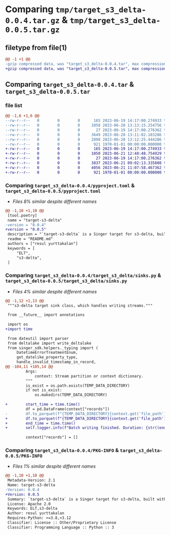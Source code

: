 # Comparing `tmp/target_s3_delta-0.0.4.tar.gz` & `tmp/target_s3_delta-0.0.5.tar.gz`

## filetype from file(1)

```diff
@@ -1 +1 @@
-gzip compressed data, was "target_s3_delta-0.0.4.tar", max compression
+gzip compressed data, was "target_s3_delta-0.0.5.tar", max compression
```

## Comparing `target_s3_delta-0.0.4.tar` & `target_s3_delta-0.0.5.tar`

### file list

```diff
@@ -1,6 +1,6 @@
--rw-r--r--   0        0        0      165 2023-06-19 14:17:00.274933 target_s3_delta-0.0.4/README.md
--rw-r--r--   0        0        0     1050 2023-06-20 13:13:15.254756 target_s3_delta-0.0.4/pyproject.toml
--rw-r--r--   0        0        0       27 2023-06-19 14:17:00.276362 target_s3_delta-0.0.4/target_s3_delta/__init__.py
--rw-r--r--   0        0        0     3649 2023-06-20 13:11:02.183286 target_s3_delta-0.0.4/target_s3_delta/sinks.py
--rw-r--r--   0        0        0     2898 2023-06-20 13:12:25.444286 target_s3_delta-0.0.4/target_s3_delta/target.py
--rw-r--r--   0        0        0      921 1970-01-01 00:00:00.000000 target_s3_delta-0.0.4/PKG-INFO
+-rw-r--r--   0        0        0      165 2023-06-19 14:17:00.274933 target_s3_delta-0.0.5/README.md
+-rw-r--r--   0        0        0     1050 2023-06-21 12:48:48.754929 target_s3_delta-0.0.5/pyproject.toml
+-rw-r--r--   0        0        0       27 2023-06-19 14:17:00.276362 target_s3_delta-0.0.5/target_s3_delta/__init__.py
+-rw-r--r--   0        0        0     3837 2023-06-21 09:02:13.335808 target_s3_delta-0.0.5/target_s3_delta/sinks.py
+-rw-r--r--   0        0        0     4056 2023-06-21 11:07:58.467362 target_s3_delta-0.0.5/target_s3_delta/target.py
+-rw-r--r--   0        0        0      921 1970-01-01 00:00:00.000000 target_s3_delta-0.0.5/PKG-INFO
```

### Comparing `target_s3_delta-0.0.4/pyproject.toml` & `target_s3_delta-0.0.5/pyproject.toml`

 * *Files 8% similar despite different names*

```diff
@@ -1,10 +1,10 @@
 [tool.poetry]
 name = "target-s3-delta"
-version = "0.0.4"
+version = "0.0.5"
 description = "`target-s3-delta` is a Singer target for s3-delta, built with the Meltano Singer SDK."
 readme = "README.md"
 authors = ["resul yurttakalan"]
 keywords = [
     "ELT",
     "s3-delta",
 ]
```

### Comparing `target_s3_delta-0.0.4/target_s3_delta/sinks.py` & `target_s3_delta-0.0.5/target_s3_delta/sinks.py`

 * *Files 4% similar despite different names*

```diff
@@ -1,12 +1,13 @@
 """s3-delta target sink class, which handles writing streams."""
 
 from __future__ import annotations
 
 import os
+import time
 
 from dateutil import parser
 from deltalake import write_deltalake
 from singer_sdk.helpers._typing import (
     DatetimeErrorTreatmentEnum,
     get_datelike_property_type,
     handle_invalid_timestamp_in_record,
@@ -104,11 +105,14 @@
         Args:
             context: Stream partition or context dictionary.
         """
         is_exist = os.path.exists(TEMP_DATA_DIRECTORY)
         if not is_exist:
             os.makedirs(TEMP_DATA_DIRECTORY)
 
+        start_time = time.time()
         df = pd.DataFrame(context["records"])
-        df.to_parquet(f"{TEMP_DATA_DIRECTORY}{context.get('file_path')}")
+        df.to_parquet(f"{TEMP_DATA_DIRECTORY}{context.get('file_path')}", engine="pyarrow")
+        end_time = time.time()
+        self.logger.info(f"Batch writing finished. Duration: {str((end_time - start_time))}")
 
         context["records"] = []
```

### Comparing `target_s3_delta-0.0.4/PKG-INFO` & `target_s3_delta-0.0.5/PKG-INFO`

 * *Files 1% similar despite different names*

```diff
@@ -1,10 +1,10 @@
 Metadata-Version: 2.1
 Name: target-s3-delta
-Version: 0.0.4
+Version: 0.0.5
 Summary: `target-s3-delta` is a Singer target for s3-delta, built with the Meltano Singer SDK.
 License: Apache 2.0
 Keywords: ELT,s3-delta
 Author: resul yurttakalan
 Requires-Python: >=3.8,<3.12
 Classifier: License :: Other/Proprietary License
 Classifier: Programming Language :: Python :: 3
```

